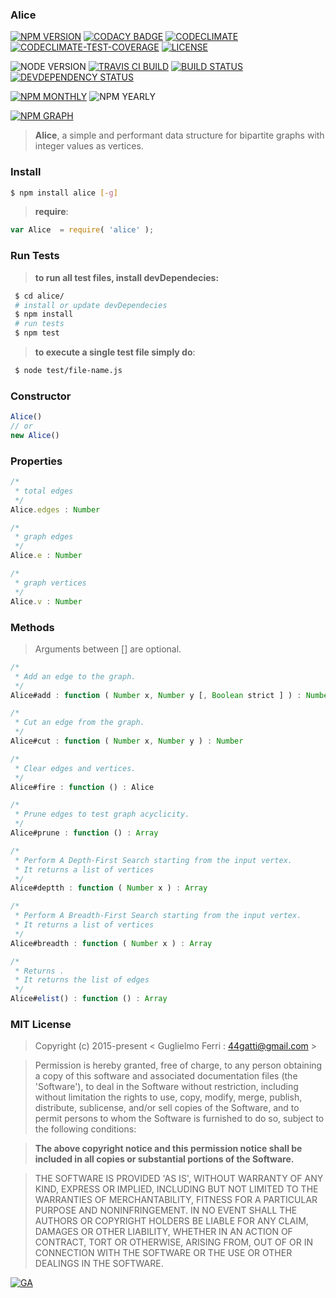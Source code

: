 ### Alice

[![NPM VERSION](http://img.shields.io/npm/v/alice.svg?style=flat)](https://www.npmjs.org/package/alice)
[![CODACY BADGE](https://img.shields.io/codacy/b18ed7d95b0a4707a0ff7b88b30d3def.svg?style=flat)](https://www.codacy.com/public/44gatti/alice)
[![CODECLIMATE](http://img.shields.io/codeclimate/github/rootslab/alice.svg?style=flat)](https://codeclimate.com/github/rootslab/alice)
[![CODECLIMATE-TEST-COVERAGE](https://img.shields.io/codeclimate/coverage/github/rootslab/alice.svg?style=flat)](https://codeclimate.com/github/rootslab/alice)
[![LICENSE](http://img.shields.io/badge/license-MIT-blue.svg?style=flat)](https://github.com/rootslab/alice#mit-license)

![NODE VERSION](https://img.shields.io/node/v/alice.svg)
[![TRAVIS CI BUILD](http://img.shields.io/travis/rootslab/alice.svg?style=flat)](http://travis-ci.org/rootslab/alice)
[![BUILD STATUS](http://img.shields.io/david/rootslab/alice.svg?style=flat)](https://david-dm.org/rootslab/alice)
[![DEVDEPENDENCY STATUS](http://img.shields.io/david/dev/rootslab/alice.svg?style=flat)](https://david-dm.org/rootslab/alice#info=devDependencies)

[![NPM MONTHLY](http://img.shields.io/npm/dm/alice.svg?style=flat)](http://npm-stat.com/charts.html?package=alice)
![NPM YEARLY](https://img.shields.io/npm/dy/alice.svg)

[![NPM GRAPH](https://nodei.co/npm/alice.png?downloads=true&downloadRank=true&stars=true)](https://nodei.co/npm/alice/)


> __Alice__, a simple and performant data structure for bipartite graphs with integer values as vertices.


### Install

```bash
$ npm install alice [-g]
```

> __require__:

```javascript
var Alice  = require( 'alice' );
```
### Run Tests

> __to run all test files, install devDependecies:__

```bash
 $ cd alice/
 # install or update devDependecies
 $ npm install 
 # run tests
 $ npm test
```
> __to execute a single test file simply do__:

```bash
 $ node test/file-name.js
```

### Constructor

```javascript
Alice()
// or
new Alice()
```

###  Properties


```javascript
/*
 * total edges
 */
Alice.edges : Number

/*
 * graph edges
 */
Alice.e : Number

/*
 * graph vertices
 */
Alice.v : Number

```

### Methods

> Arguments between [] are optional.

```javascript
/*
 * Add an edge to the graph. 
 */
Alice#add : function ( Number x, Number y [, Boolean strict ] ) : Number

/*
 * Cut an edge from the graph.
 */
Alice#cut : function ( Number x, Number y ) : Number

/*
 * Clear edges and vertices.
 */
Alice#fire : function () : Alice

/*
 * Prune edges to test graph acyclicity.
 */
Alice#prune : function () : Array

/*
 * Perform A Depth-First Search starting from the input vertex.
 * It returns a list of vertices
 */
Alice#deptth : function ( Number x ) : Array

/*
 * Perform A Breadth-First Search starting from the input vertex.
 * It returns a list of vertices
 */
Alice#breadth : function ( Number x ) : Array

/*
 * Returns .
 * It returns the list of edges
 */
Alice#elist() : function () : Array


```

### MIT License

> Copyright (c) 2015-present &lt; Guglielmo Ferri : 44gatti@gmail.com &gt;

> Permission is hereby granted, free of charge, to any person obtaining
> a copy of this software and associated documentation files (the
> 'Software'), to deal in the Software without restriction, including
> without limitation the rights to use, copy, modify, merge, publish,
> distribute, sublicense, and/or sell copies of the Software, and to
> permit persons to whom the Software is furnished to do so, subject to
> the following conditions:

> __The above copyright notice and this permission notice shall be
> included in all copies or substantial portions of the Software.__

> THE SOFTWARE IS PROVIDED 'AS IS', WITHOUT WARRANTY OF ANY KIND,
> EXPRESS OR IMPLIED, INCLUDING BUT NOT LIMITED TO THE WARRANTIES OF
> MERCHANTABILITY, FITNESS FOR A PARTICULAR PURPOSE AND NONINFRINGEMENT.
> IN NO EVENT SHALL THE AUTHORS OR COPYRIGHT HOLDERS BE LIABLE FOR ANY
> CLAIM, DAMAGES OR OTHER LIABILITY, WHETHER IN AN ACTION OF CONTRACT,
> TORT OR OTHERWISE, ARISING FROM, OUT OF OR IN CONNECTION WITH THE
> SOFTWARE OR THE USE OR OTHER DEALINGS IN THE SOFTWARE.

[![GA](https://ga-beacon.appspot.com/UA-53998692-1/alice/Readme?pixel)](https://github.com/igrigorik/ga-beacon)